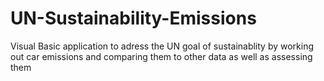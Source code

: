 # UN-Sustainability-Emissions
Visual Basic application to adress the UN goal of sustainablity by working out car emissions and comparing them to other data as well as assessing them
